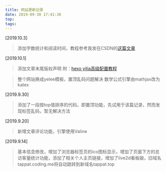 ```yaml
---
title: 网站更新记录
date: 2019-09-30 17:41:36  
top: 
tags: 
---
```


[2019.10.3]

> 添加字数统计和阅读时间，教程参考我发在CSDN的[这篇文章](https://blog.csdn.net/TappaT/article/details/102025838)
>
> <!--more-->

[2019.10.1]

>添加文章末尾版权声明  附：[hexo yilia高级配置教程](http://dongshuyan.com/2019/05/24/hexo%E5%8D%9A%E5%AE%A2%E6%B3%A8%E6%84%8F%E4%BA%8B%E9%A1%B9/#1%E3%80%81%E5%BE%AE%E4%BF%A1%E5%88%86%E4%BA%AB%E5%BC%82%E5%B8%B8)

>整个网站换成yelee模板，置顶乱码问题解决
数学公式引擎由mathjax改为katex

[2019.9.30]

> 添加了一段按top值排序的代码，即置顶功能，先试用于该篇记录，然而发现标签乱码，暂无解决方法

[2019.9.20]

> 新增文章评论功能，引擎使用Valine

[2019.9.14] 

> 基本信息修改，增加了浏览器标签页的ico图标显示，增加了页面下方的总访客量统计功能，添加了相关个人主页链接，增加了live2d看板娘，旧域名tappat.coding.me将自动跳转到新域名tappat.top

